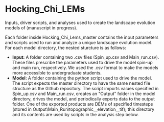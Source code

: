 # Hocking_Chi_LEMs
Inputs, driver scripts, and analyses used to create the landscape evolution models of (manuscript in progress).

Each folder inside Hocking_Chi_Lems_master contains the input parameters and scripts used to run and analyze a unique landscape evolution model. For each model directory, the nested sturcture is as follows:

* **Input:** A folder containing two .csv files (Spin_up.csv and Main_run.csv). These files prescribe the parameters used to drive the model spin-up and main run, respectively. We used the .csv format to make the models more accessible to undergraduate students.
* **Model:** A folder containing the python script used to drive the model. The script expects the master directory to have the same nested file structure as the Github repository. The script imports values specified in Spin_up.csv and Main_run.csv, creates an "Output" folder in the model directory, drives the model, and periodically exports data to the output folder. One of the exported products are DEMs of specified timesteps (stored in Output\Main_Run\topographic__elevation__tif); this directory and its contents are used by scripts in the analysis step below.


